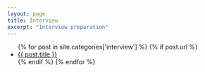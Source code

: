 ```yaml
---
layout: page
title: Interview
excerpt: "Interview preparation"
---
```


<div>
    <ul>
    {% for post in site.categories['interview'] %}
        {% if post.url %}
            <li><a href="{{ post.url }}">{{ post.title }}</a></li>
        {% endif %}
    {% endfor %}
    </ul>
</div>
